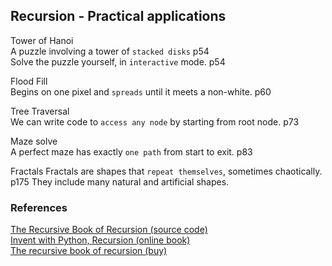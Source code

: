 ## Recursion - Practical applications

Tower of Hanoi  
A puzzle involving a tower of `stacked disks`                       p54  
Solve the puzzle yourself, in `interactive` mode.                   p54  

Flood Fill  
Begins on one pixel and `spreads` until it meets a non-white.       p60  

Tree Traversal  
We can write code to `access any node` by starting from root node.  p73  

Maze solve    
A perfect maze has exactly `one path` from start to exit.           p83  

Fractals
Fractals are shapes that `repeat themselves`, sometimes chaotically.  p175
They include many natural and artificial shapes.


### References

[The Recursive Book of Recursion (source code)](https://github.com/asweigart/the-recursive-book-of-recursion)  
[Invent with Python, Recursion (online book)](https://inventwithpython.com/recursion/)  
[The recursive book of recursion (buy)](https://www.amazon.com/gp/product/B09BKL34VL)
